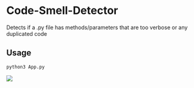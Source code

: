 # Code-Smell-Detector
Detects if a .py file has methods/parameters that are too verbose or any duplicated code

## Usage
```bash
python3 App.py
```

<img src="https://img.shields.io/badge/Python-FFD43B?style=for-the-badge&logo=python&logoColor=blue" />
